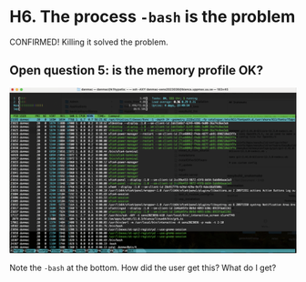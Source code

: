 # H6. The process `-bash` is the problem

CONFIRMED! Killing it solved the problem.

## Open question 5: is the memory profile OK?

![20241119 memory profile](20241119_memory_profile.png)

Note the `-bash` at the bottom. How did the user get this?
What do I get?
